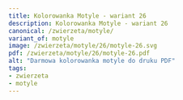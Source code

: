 ```yaml
---
title: Kolorowanka Motyle - wariant 26
description: Kolorowanka Motyle - wariant 26
canonical: /zwierzeta/motyle/
variant_of: motyle
image: /zwierzeta/motyle/26/motyle-26.svg
pdf: /zwierzeta/motyle/26/motyle-26.pdf
alt: "Darmowa kolorowanka motyle do druku PDF"
tags:
- zwierzeta
- motyle
---
```

